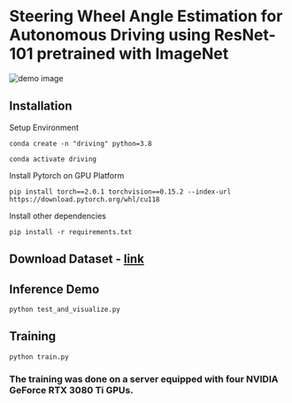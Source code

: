# Steering Wheel Angle Estimation for Autonomous Driving using ResNet-101 pretrained with ImageNet

![demo image](resources/semseg.gif)

## Installation

Setup Environment
```
conda create -n "driving" python=3.8

conda activate driving
```

Install Pytorch on GPU Platform
```
pip install torch==2.0.1 torchvision==0.15.2 --index-url https://download.pytorch.org/whl/cu118
```

Install other dependencies
```
pip install -r requirements.txt
```

## Download Dataset - [link](https://drive.google.com/file/d/1b_Fjxq-1LkpXAha2HkqgMsHrlkeE7VKC/view?usp=drive_link)


## Inference Demo
```
python test_and_visualize.py
```


## Training
```
python train.py
```
### The training was done on a server equipped with four NVIDIA GeForce RTX 3080 Ti GPUs.